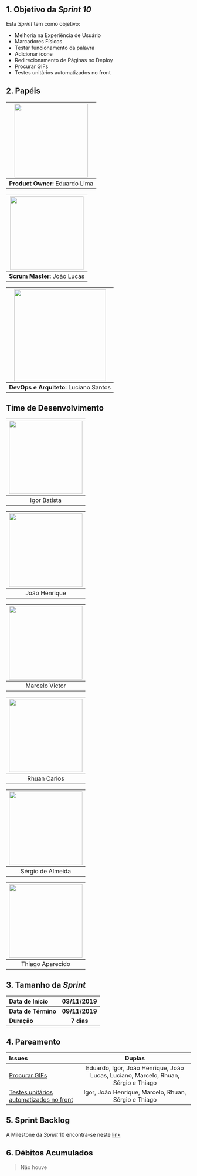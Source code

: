 ## 1. Objetivo da _Sprint 10_

<p align="justify">Esta <i>Sprint</i> tem como objetivo:</p>

* Melhoria na Experiência de Usuário
* Marcadores Físicos
*	Testar funcionamento da palavra
*	Adicionar ícone
*	Redirecionamento de Páginas no Deploy
*	Procurar GIFs
*	Testes unitários automatizados no front

## 2. Papéis

| <img src=" https://i.ibb.co/4gqXmYg/eduardolima.png" width="200" height="200"/>
|:--:|
| **Product Owner:**  Eduardo Lima |

| <img src="https://i.ibb.co/xGd3zdH/joaolucas.png" width="200" height="200"/>
|:--:|
| **Scrum Master:** João Lucas|

| <img src="https://i.ibb.co/NxTMn7m/lucianosantos.png" width="250" height="250"/>
|:--:|
| **DevOps e Arquiteto:** Luciano Santos|

## Time de Desenvolvimento

| <img src="https://i.ibb.co/s9Vr8qc/igor.png" width="200" height="200"/>
|:--:|
| Igor Batista |

| <img src="https://i.ibb.co/Wft4bC6/joaohenrique.png" width="200" height="200"/>
|:--:|
| João Henrique |

| <img src="https://i.ibb.co/0X55hLW/marcelo.png" width="200" height="200"/>
|:--:|
| Marcelo Victor |

| <img src="https://i.ibb.co/mhCz5gb/rhuan.png" width="200" height="200"/>
|:--:|
| Rhuan Carlos |

| <img src="https://i.ibb.co/2P6p1Vx/sergio.png" width="200" height="200"/>
|:--:|
| Sérgio de Almeida |

| <img src="https://i.ibb.co/741s3JW/thiago.png" width="200" height="200"/>
|:--:|
| Thiago Aparecido |


## 3. Tamanho da _Sprint_

| Data de Início | 03/11/2019 |
|:--|:--:|
| **Data de Término** | **09/11/2019** |
| **Duração** | **7 dias** |


## 4. Pareamento

|Issues| Duplas |
|:--|:--:|
| [Procurar GIFs](https://github.com/fga-eps-mds/2019.2-ArBC-API/issues/47) | Eduardo, Igor, João Henrique, João Lucas, Luciano, Marcelo, Rhuan, Sérgio e Thiago |
| [Testes unitários automatizados no front](https://github.com/fga-eps-mds/2019.2-ArBC/issues/89) | Igor, João Henrique, Marcelo, Rhuan, Sérgio e Thiago |


## 5. Sprint Backlog

A Milestone da _Sprint_ 10 encontra-se neste [link](https://github.com/fga-eps-mds/2019.2-ArBC/milestone/11)

## 6. Débitos Acumulados

> Não houve
